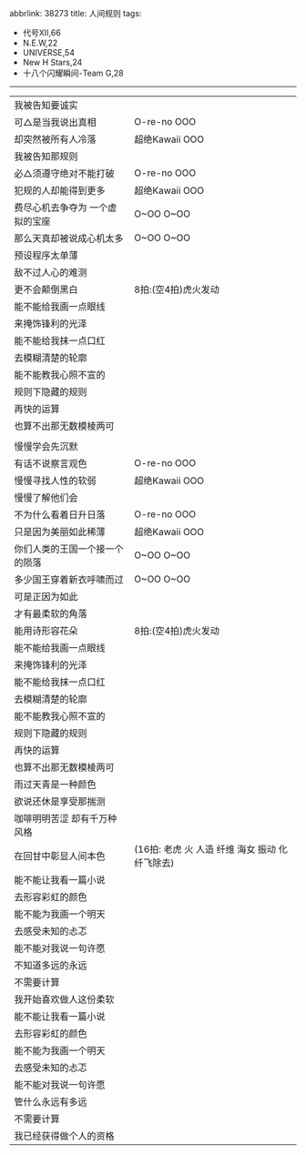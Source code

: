abbrlink: 38273
title: 人间规则
tags:
  - 代号XII,66
  - N.E.W,22
  - UNIVERSE,54
  - New H Stars,24
  - 十八个闪耀瞬间-Team G,28
---
|      |      |
|--|--|
|我被告知要诚实|      |
|可△是当我说出真相|O-re-no OOO|
|却突然被所有人冷落|超绝Kawaii OOO|
|我被告知那规则|      |
|必△须遵守绝对不能打破|O-re-no OOO|
|犯规的人却能得到更多|超绝Kawaii OOO|
|费尽心机去争夺为 一个虚拟的宝座|O~OO O~OO|
|那么天真却被说成心机太多|O~OO O~OO|
|预设程序太单薄|      |
|敌不过人心的难测|      |
|更不会颠倒黑白|8拍:(空4拍)虎火发动|
|能不能给我画一点眼线|      |
|来掩饰锋利的光泽|      |
|能不能给我抹一点口红|      |
|去模糊清楚的轮廓|      |
|能不能教我心照不宣的|      |
|规则下隐藏的规则|      |
|再快的运算|      |
|也算不出那无数模棱两可|      |
|      |      |
|慢慢学会先沉默|      |
|有话不说察言观色|O-re-no OOO|
|慢慢寻找人性的软弱|超绝Kawaii OOO|
|慢慢了解他们会|      |
|不为什么看着日升日落|O-re-no OOO|
|只是因为美丽如此稀薄|超绝Kawaii OOO|
|你们人类的王国一个接一个的陨落|O~OO O~OO|
|多少国王穿着新衣呼啸而过|O~OO O~OO|
|可是正因为如此|      |
|才有最柔软的角落|      |
|能用诗形容花朵|8拍:(空4拍)虎火发动|
|能不能给我画一点眼线|      |
|来掩饰锋利的光泽|      |
|能不能给我抹一点口红|      |
|去模糊清楚的轮廓|      |
|能不能教我心照不宣的|      |
|规则下隐藏的规则|      |
|再快的运算|      |
|也算不出那无数模棱两可|      |
|雨过天青是一种颜色|      |
|欲说还休是享受那揣测|      |
|咖啡明明苦涩 却有千万种风格|      |
|在回甘中彰显人间本色|(16拍: 老虎 火 人造 纤维 海女 振动 化纤飞除去)|
|能不能让我看一篇小说|      |
|去形容彩虹的颜色|      |
|能不能为我画一个明天|      |
|去感受未知的忐忑|      |
|能不能对我说一句许愿|      |
|不知道多远的永远|      |
|不需要计算|      |
|我开始喜欢做人这份柔软|      |
|能不能让我看一篇小说|      |
|去形容彩虹的颜色|      |
|能不能为我画一个明天|      |
|去感受未知的忐忑|      |
|能不能对我说一句许愿|      |
|管什么永远有多远|      |
|不需要计算|      |
|我已经获得做个人的资格|      |

